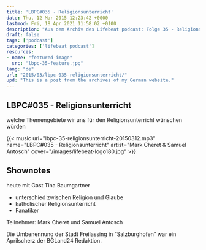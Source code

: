 ```yaml
---
title: 'LBPC#035 - Religionsunterricht'
date: Thu, 12 Mar 2015 12:23:42 +0000
lastmod: Fri, 18 Apr 2021 11:58:02 +0100
description: "Aus dem Archiv des Lifebeat podcast: Folge 35 - Religionsunterricht"
draft: false
tags: ['podcast']
categories: ['lifebeat podcast']
resources:
- name: "featured-image"
  src: "lbpc-35-feature.jpg"
lang: "de"
url: "2015/03/lbpc-035-religionsunterricht/"
upd: "This is a post from the archives of my German website."
---
```


## LBPC#035 - Religionsunterricht

welche Themengebiete wir uns für den Religionsunterricht wünschen würden

{{< music url="lbpc-35-religionsunterricht-20150312.mp3" name="LBPC#035 - Religionsunterricht" artist="Mark Cheret & Samuel Antosch" cover="/images/lifebeat-logo180.jpg" >}}

## Shownotes

heute mit Gast Tina Baumgartner

- unterschied zwischen Religion und Glaube
- katholischer Religionsunterricht
- Fanatiker

Teilnehmer:
Mark Cheret und Samuel Antosch

Die Umbenennung der Stadt Freilassing in “Salzburghofen” war ein Aprilscherz der BGLand24 Redaktion.
